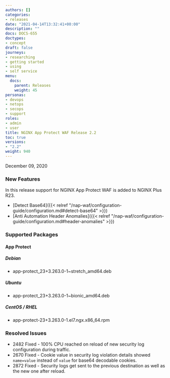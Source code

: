 ```yaml
---
authors: []
categories:
- releases
date: "2021-04-14T13:32:41+00:00"
description: ""
docs: DOCS-655
doctypes:
- concept
draft: false
journeys:
- researching
- getting started
- using
- self service
menu:
  docs:
    parent: Releases
    weight: 45
personas:
- devops
- netops
- secops
- support
roles:
- admin
- user
title: NGINX App Protect WAF Release 2.2
toc: true
versions:
- "2.2"
weight: 940
---
```


December 09, 2020

### New Features

In this release support for NGINX App Protect WAF is added to NGINX Plus R23.

- [Detect Base64]({{< relref "/nap-waf/configuration-guide/configuration.md#detect-base64" >}})
- [Anti Automation Header Anomalies]({{< relref "/nap-waf/configuration-guide/configuration.md#header-anomalies" >}})

### Supported Packages

#### App Protect

##### Debian

- app-protect_23+3.263.0-1~stretch_amd64.deb

##### Ubuntu

- app-protect_23+3.263.0-1~bionic_amd64.deb

##### CentOS / RHEL

- app-protect-23+3.263.0-1.el7.ngx.x86_64.rpm

### Resolved Issues

- 2482 Fixed - 100% CPU reached on reload of new security log configuration during traffic.
- 2670 Fixed - Cookie value in security log violation details showed `name=value` instead of `value` for base64 decodable cookies.
- 2872 Fixed - Security logs get sent to the previous destination as well as the new one after reload.
